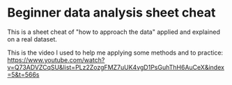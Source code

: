 # Beginner data analysis sheet cheat
This is a sheet cheat of "how to approach the data" applied and explained on a real dataset.


This is the video I used to help me applying some methods and to practice: https://www.youtube.com/watch?v=Q73ADVZCqSU&list=PLz2ZozgFMZ7uUK4vgD1PsGuhThH6AuCeX&index=5&t=566s
